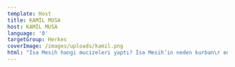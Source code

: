 ```yaml
---
template: Host
title: KAMİL MUSA
host: KAMİL MUSA
language: '0'
targetGroup: Herkes
coverImage: /images/uploads/kamil.png
html: "İsa Mesih hangi mucizeleri yaptı? İsa Mesih’in neden kurban\r edilmesi gerekiyordu? Sahte peygamberleri nasıl tanıyabiliriz? Cine\r tutsaklık nedir? Tecrübeli İncil Öğretmeni Kamil Musa birbirinden\r ilginç ve merak edilen konuları sizler için yorumluyor. Bizi\r izlemekten ve İsa Mesih’i takip etmekten vazgeçmeyin."
---
```


